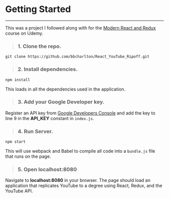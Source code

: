 # Getting Started
___

This was a project I followed along with for the [Modern React and Redux](https://www.udemy.com/react-redux/learn/v4/overview) course on Udemy.

> ### 1. Clone the repo.

```shell
git clone https://github.com/bbcharlton/React_YouTube_Ripoff.git
```

> ### 2. Install dependencies.

```shell
npm install
```

This loads in all the dependencies used in the application.

> ### 3. Add your Google Developer key.

Register an API key from [Google Developers Console](https://console.developers.google.com) and add the key to line 9 in the **API_KEY** constant in `index.js`.

> ### 4. Run Server.

```shell
npm start
```

This will use webpack and Babel to compile all code into a `bundle.js` file that runs on the page.

> ### 5. Open localhost:8080

Navigate to **localhost:8080** in your browser. The page should load an application that replicates YouTube to a degree using React, Redux, and the YouTube API.
